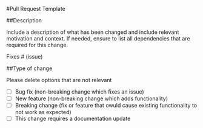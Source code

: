 #Pull Request Template

##Description

Include a description of what has been changed and include relevant motivation and context.
If needed, ensure to list all dependencies that are required for this change.

Fixes # (issue)

##Type of change

Please delete options that are not relevant

- [ ] Bug fix (non-breaking change which fixes an issue)
- [ ] New feature (non-breaking change which adds functionality)
- [ ] Breaking change (fix or feature that owuld cause existing functionality to not work as expected)
- [ ] This change requires a documentation update
